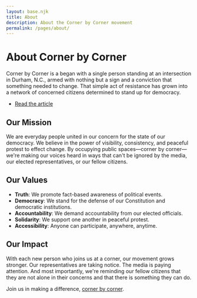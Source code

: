 ```yaml
---
layout: base.njk
title: About
description: About the Corner by Corner movement
permalink: /pages/about/
---
```


# About Corner by Corner

Corner by Corner is a began with a single person standing at an intersection in Durham, N.C., armed with nothing but a sign and a conviction that something needed to change. That simple act of resistance has grown into a network of concerned citizens determined to stand up for democracy.

- [Read the article](https://indyweek.com/news/how-one-durham-resident-is-finding-community-through-solo-roadside-political-protests/)


## Our Mission

We are everyday people united in our concern for the state of our democracy. We believe in the power of visibility, consistency, and peaceful protest to effect change. By occupying public spaces—corner by corner—we're making our voices heard in ways that can't be ignored by the media, our elected representatives, or our fellow citizens.

## Our Values

- **Truth**: We promote fact-based awareness of political events.
- **Democracy**: We stand for the defense of our Constitution and democratic institutions.
- **Accountability**: We demand accountability from our elected officials.
- **Solidarity**: We support one another in peaceful protest.
- **Accessibility**: Anyone can participate, anywhere, anytime.

## Our Impact

With each new person who joins us at a corner, our movement grows stronger. Our representatives are taking notice. The media is paying attention. And most importantly, we're reminding our fellow citizens that they are not alone in their concerns and that there is something they can do.

Join us in making a difference, [corner by corner](/pages/join-us/).
